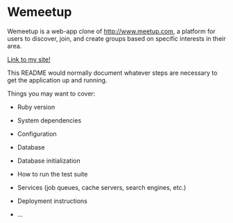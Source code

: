 # Wemeetup

Wemeetup is a web-app clone of http://www.meetup.com, a platform for users to discover, join, and create groups based on specific interests in their area.

<a href="https://myhobbits.herokuapp.com/#/" target="_blank">Link to my site!</a>

This README would normally document whatever steps are necessary to get the
application up and running.

Things you may want to cover:

* Ruby version

* System dependencies

* Configuration

* Database 
  
* Database initialization

* How to run the test suite

* Services (job queues, cache servers, search engines, etc.)

* Deployment instructions

* ...
